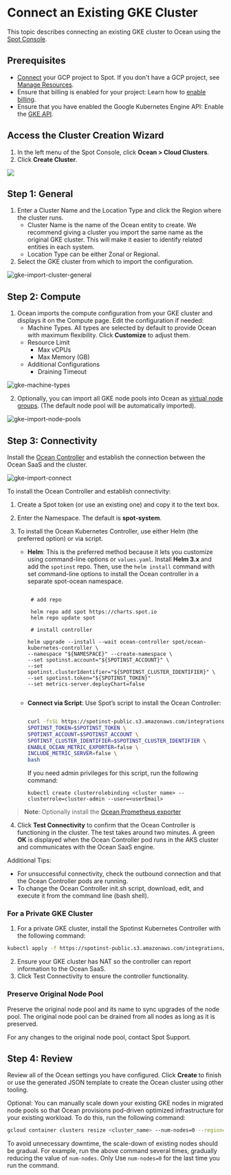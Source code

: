 # Connect an Existing GKE Cluster

This topic describes connecting an existing GKE cluster to Ocean using the [Spot Console](http://console.spotinst.com/).

## Prerequisites

- [Connect](connect-your-cloud-provider/gcp-project) your GCP project to Spot. If you don't have a GCP project, see [Manage Resources](https://console.cloud.google.com/cloud-resource-manager?_ga=2.24189306.-1955943244.1544264785).
- Ensure that billing is enabled for your project: Learn how to [enable billing](https://cloud.google.com/billing/docs/how-to/modify-project).
- Ensure that you have enabled the Google Kubernetes Engine API: Enable the [GKE API](https://console.cloud.google.com/apis/library/container.googleapis.com?q=kubernetes%20engine&_ga=2.13270391.-1955943244.1544264785).

## Access the Cluster Creation Wizard

1. In the left menu of the Spot Console, click **Ocean > Cloud Clusters**. 
2. Click **Create Cluster**.

<img src="/ocean/_media/gke-create-cluster.png" />

## Step 1: General

1. Enter a Cluster Name and the Location Type and click the Region where the cluster runs.
   * Cluster Name is the name of the Ocean entity to create. We recommend giving a cluster you import the same name as the original GKE cluster. This will make it easier to identify related entities in each system.
   * Location Type can be either Zonal or Regional.
2. Select the GKE cluster from which to import the configuration.

![gke-import-cluster-general](https://github.com/user-attachments/assets/32012514-48a5-4b1d-9140-6c772d364950)

## Step 2: Compute

1. Ocean imports the compute configuration from your GKE cluster and displays it on the Compute page. Edit the configuration if needed:
   - Machine Types.
     All types are selected by default to provide Ocean with maximum flexibility. Click **Customize** to adjust them.
   - Resource Limit
     - Max vCPUs
     - Max Memory (GB)
   - Additional Configurations
     - Draining Timeout

![gke-machine-types](https://github.com/user-attachments/assets/7a7ca8f0-3180-413a-9d59-ef380309248c)

2. Optionally, you can import all GKE node pools into Ocean as [virtual node groups](ocean/features/launch-specifications). (The default node pool will be automatically imported).

![gke-import-node-pools](https://github.com/user-attachments/assets/43e81df7-219f-464b-9cfe-dc29a407214a)

## Step 3: Connectivity

Install the [Ocean Controller](ocean/tutorials/ocean-controller-v2/) and establish the connection between the Ocean SaaS and the cluster.

![gke-import-connect](https://github.com/user-attachments/assets/45abcc14-406d-42ae-ba79-b247c1d2fbc4)

To install the Ocean Controller and establish connectivity: 

1. Create a Spot token (or use an existing one) and copy it to the text box.
2. Enter the Namespace. The default is **spot-system**.

3. To install the Ocean Kubernetes Controller, use either Helm (the preferred option) or via script. 

   * **Helm**: This is the preferred method because it lets you customize using command-line options or `values.yaml`. Install **Helm 3.x** and add the `spotinst` repo. Then, use the `helm install` command with set command-line options to install the Ocean controller in a separate spot-ocean namespace.

      ```
    
       # add repo
     
       helm repo add spot https://charts.spot.io
       helm repo update spot
   
       # install controller
        
      helm upgrade --install --wait ocean-controller spot/ocean-kubernetes-controller \
      --namespace "${NAMESPACE}" --create-namespace \ 
      --set spotinst.account="${SPOTINST_ACCOUNT}" \
      --set spotinst.clusterIdentifier="${SPOTINST_CLUSTER_IDENTIFIER}" \
      --set spotinst.token="${SPOTINST_TOKEN}"
      --set metrics-server.deployChart=false
       
       ```
    
   * **Connect via Script**: Use Spot’s script to install the Ocean Controller:

       ```bash
    
      curl -fsSL https://spotinst-public.s3.amazonaws.com/integrations/kubernetes/cluster-controller-v2/scripts/init.sh | \
      SPOTINST_TOKEN=$SPOTINST_TOKEN \
      SPOTINST_ACCOUNT=$SPOTINST_ACCOUNT \
      SPOTINST_CLUSTER_IDENTIFIER=$SPOTINST_CLUSTER_IDENTIFIER \
      ENABLE_OCEAN_METRIC_EXPORTER=false \
      INCLUDE_METRIC_SERVER=false \
      bash
       
       ```  
      If you need admin privileges for this script, run the following command:

      ```kubectl create clusterrolebinding <cluster name> --clusterrole=cluster-admin --user=<userEmail>```

     
 >**Note**: Optionally install the [Ocean Prometheus exporter](https://docs.spot.io/ocean/tools-and-integrations/prometheus/README)

 
4. Click **Test Connectivity** to confirm that the Ocean Controller is functioning in the cluster. The test takes around two minutes. A green **OK** is displayed when the Ocean Controller pod runs in the AKS cluster and communicates with the Ocean SaaS engine.  

Additional Tips:  

* For unsuccessful connectivity, check the outbound connection and that the Ocean Controller pods are running.
* To change the Ocean Controller init.sh script, download, edit, and execute it from the command line (bash shell). 

### For a Private GKE Cluster

1. For a private GKE cluster, install the Spotinst Kubernetes Controller with the following command:

```sh
kubectl apply -f https://spotinst-public.s3.amazonaws.com/integrations/kubernetes/cluster-controller/spotinst-kubernetes-cluster-controller-gcr.yaml
```

2. Ensure your GKE cluster has NAT so the controller can report information to the Ocean SaaS.
3. Click Test Connectivity to ensure the controller functionality.

### Preserve Original Node Pool

Preserve the original node pool and its name to sync upgrades of the node pool. The original node pool can be drained from all nodes as long as it is preserved.

For any changes to the original node pool, contact Spot Support.

## Step 4: Review

Review all of the Ocean settings you have configured. Click **Create** to finish or use the generated JSON template to create the Ocean cluster using other tooling.


Optional: You can manually scale down your existing GKE nodes in migrated node pools so that Ocean provisions pod-driven optimized infrastructure for your existing workload. 
To do this, run the following command:
```sh
gcloud container clusters resize <cluster_name> --num-nodes=0 --region=<region/zone> --node-pool <node_pool_name>
```

To avoid unnecessary downtime, the scale-down of existing nodes should be gradual. For example, run the above command several times, gradually reducing the value of `num-nodes`. Only Use `num-nodes=0` for the last time you run the command.

